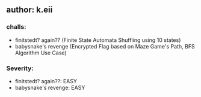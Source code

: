 ## author: k.eii

### challs:
- finitstedt? again?? (Finite State Automata Shuffling using 10 states)
- babysnake's revenge (Encrypted Flag based on Maze Game's Path, BFS Algorithm Use Case)

### Severity:
- finitstedt? again??: EASY
- babysnake's revenge: EASY
